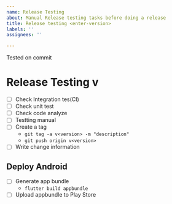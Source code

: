 ```yaml
---
name: Release Testing
about: Manual Release testing tasks before doing a release
title: Release testing <enter-version>
labels: ''
assignees: ''

---
```


Tested on commit <enter-commit>

# Release Testing v<enter-version>
- [ ] Check Integration tes(CI)
- [ ] Check unit test
- [ ] Check code analyze
- [ ] Testting manual
- [ ] Create a tag 
  - `git tag -a v<version> -m "description"`
  - `git push origin v<version>`
- [ ] Write change information
 
## Deploy Android 
- [ ] Generate app bundle
  - `flutter build appbundle`
- [ ] Upload appbundle to Play Store 